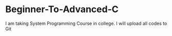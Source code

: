 # Beginner-To-Advanced-C
I am taking System Programming Course in college. I will upload all codes to Git

